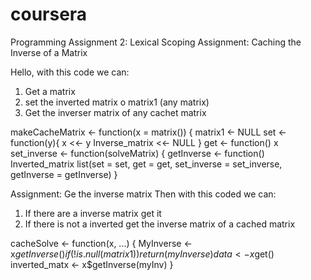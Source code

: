 # coursera
Programming Assignment 2: Lexical Scoping 
Assignment: Caching the Inverse of a Matrix

Hello, with this code we can:
1. Get a matrix
2. set the inverted matrix o matrix1 (any matrix)
3. Get the inverser matrix of any cachet matrix


makeCacheMatrix <- function(x = matrix()) {
  matrix1 <- NULL
  set <- function(y){
    x <<- y
    Inverse_matrix <<- NULL
  }
  get <- function() x
  set_inverse <- function(solveMatrix) {
  getInverse <- function() Inverted_matrix 
  list(set = set, get = get, set_inverse = set_inverse, getInverse = getInverse)
}

Assignment: Ge the inverse matrix
Then with this coded we can:
1. If there are a inverse matrix get it
1. If there is not a inverted get the inverse matrix of a cached matrix

cacheSolve <- function(x, ...) {
  MyInverse <- x$getInverse()
    if(!is.null(matrix1)){
     return(myInverse)
  }
  data <- x$get()
  inverted_matx <- x$getInverse(myInv)
 }

